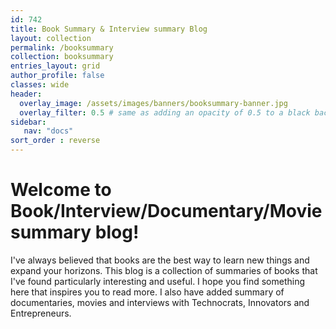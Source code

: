 ```yaml
---
id: 742    
title: Book Summary & Interview summary Blog
layout: collection
permalink: /booksummary
collection: booksummary
entries_layout: grid
author_profile: false
classes: wide
header:
  overlay_image: /assets/images/banners/booksummary-banner.jpg
  overlay_filter: 0.5 # same as adding an opacity of 0.5 to a black background
sidebar:
   nav: "docs"
sort_order : reverse   
---
```


# Welcome to Book/Interview/Documentary/Movie summary blog! 

I've always believed that books are the best way to learn new things and expand your horizons. This blog is a collection of summaries of books that I've found particularly interesting and useful. I hope you find something here that inspires you to read more. I also have added summary of documentaries, movies and interviews with Technocrats, Innovators and Entrepreneurs.




